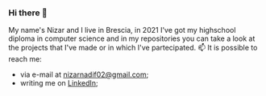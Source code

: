 ### Hi there 👋
My name's Nizar and I live in Brescia, in 2021 I've got my highschool diploma in computer science and in my repositories you can take a look at the projects that I've made or in which I've partecipated.
📫 It is possible to reach me: 
- via e-mail at nizarnadif02@gmail.com;
- writing me on [LinkedIn](https://www.linkedin.com/in/nizar-nadif-967b71201/);
